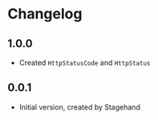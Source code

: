 # Changelog

## 1.0.0

- Created `HttpStatusCode` and `HttpStatus`

## 0.0.1

- Initial version, created by Stagehand

